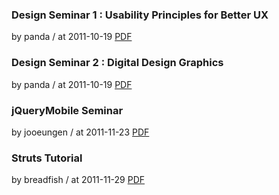 ### Design Seminar 1 : Usability Principles for Better UX

by panda / at 2011-10-19
[PDF](https://s3.ap-northeast-2.amazonaws.com/sparcs.home/seminars/panda-20111019-1.pdf)

### Design Seminar 2 : Digital Design Graphics

by panda / at 2011-10-19
[PDF](https://s3.ap-northeast-2.amazonaws.com/sparcs.home/seminars/panda-20111019_1-1.pdf)

### jQueryMobile Seminar

by jooeungen / at 2011-11-23
[PDF](https://s3.ap-northeast-2.amazonaws.com/sparcs.home/seminars/jooeungen-20111123-1.pptx)

### Struts Tutorial

by breadfish / at 2011-11-29
[PDF](https://s3.ap-northeast-2.amazonaws.com/sparcs.home/seminars/breadfish-20111129-1.ppt)
